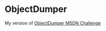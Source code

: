 # ObjectDumper

My version of [ObjectDumper MSDN Challenge](https://blogs.msdn.microsoft.com/esmsdn/2014/10/03/retosmsdn-reto-3-volcando-objetos-en-c/)
